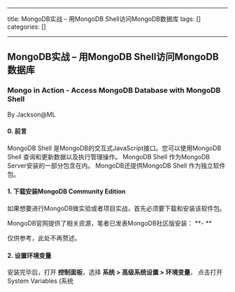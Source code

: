 
--- 
title:  MongoDB实战 – 用MongoDB Shell访问MongoDB数据库 
tags: []
categories: [] 

---
## MongoDB实战 – 用MongoDB Shell访问MongoDB数据库

### Mongo in Action - Access MongoDB Database with MongoDB Shell

By Jackson@ML

#### 0. 前言

MongoDB Shell 是MongoDB的交互式JavaScript接口。您可以使用MongoDB Shell 查询和更新数据以及执行管理操作。 MongoDB Shell 作为MongoDB Server安装的一部分包含在内。 MongoDB还提供MongoDB Shell 作为独立软件包。

#### 1. 下载安装MongoDB Community Edition

如果想要进行MongoDB做实验或者项目实战，首先必须要下载和安装该软件包。

MongoDB官网提供了相关资源，笔者已发表MongoDB社区版安装： **- **

仅供参考，此处不再赘述。

#### 2. 设置环境变量

安装完毕后，打开 **控制面板**，选择 **系统 &gt; 高级系统设置 &gt; 环境变量**， 点击打开System Variables (系统
